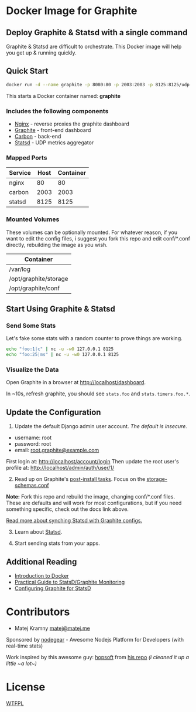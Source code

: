 # Docker Image for Graphite

## Deploy Graphite & Statsd with a single command

Graphite & Statsd are difficult to orchestrate.
This Docker image will help you get up & running quickly.

## Quick Start

```sh
docker run -d --name graphite -p 8080:80 -p 2003:2003 -p 8125:8125/udp castawaylabs/graphite-statsd-docker
```

This starts a Docker container named: **graphite**

### Includes the following components

* [Nginx](http://nginx.org/) - reverse proxies the graphite dashboard
* [Graphite](http://graphite.readthedocs.org/en/latest/) - front-end dashboard
* [Carbon](http://graphite.readthedocs.org/en/latest/carbon-daemons.html) - back-end
* [Statsd](https://github.com/etsy/statsd/wiki) - UDP metrics aggregator

### Mapped Ports

| Service | Host | Container |
| ------- | ---- | --------- |
| nginx   |   80 |        80 |
| carbon  | 2003 |      2003 |
| statsd  | 8125 |      8125 |

### Mounted Volumes

These volumes can be optionally mounted. For whatever reason, if you want to edit the config files, i suggest you fork this repo and edit conf/*.conf directly, rebuilding the image as you wish.

| Container             |
| --------------------- |
| /var/log              |
| /opt/graphite/storage |
| /opt/graphite/conf    |

## Start Using Graphite & Statsd

### Send Some Stats

Let's fake some stats with a random counter to prove things are working.

```sh
echo "foo:1|c" | nc -u -w0 127.0.0.1 8125
echo "foo:25|ms" | nc -u -w0 127.0.0.1 8125
```

### Visualize the Data

Open Graphite in a browser at [http://localhost/dashboard](http://localhost/dashboard).

In ~10s, refresh graphite, you should see `stats.foo` and `stats.timers.foo.*`.

## Update the Configuration

1. Update the default Django admin user account. _The default is insecure._

  * username: root
  * password: root
  * email: root.graphite@example.com

  First login at: [http://localhost/account/login](http://localhost/account/login)
  Then update the root user's profile at: [http://localhost/admin/auth/user/1/](http://localhost/admin/auth/user/1/)

2. Read up on Graphite's [post-install tasks](https://graphite.readthedocs.org/en/latest/install.html#post-install-tasks).
  Focus on the [storage-schemas.conf](https://graphite.readthedocs.org/en/latest/config-carbon.html#storage-schemas-conf)

  **Note:** Fork this repo and rebuild the image, changing conf/*.conf files. These are defaults and will work for most configurations, but if you need something specific, check out the docs link above.

  [Read more about synching Statsd with Graphite configs.](https://github.com/etsy/statsd/blob/master/docs/graphite.md)

3. Learn about [Statsd](https://github.com/etsy/statsd/).

4. Start sending stats from your apps.


## Additional Reading

* [Introduction to Docker](http://docs.docker.io/#introduction)
* [Practical Guide to StatsD/Graphite Monitoring](http://matt.aimonetti.net/posts/2013/06/26/practical-guide-to-graphite-monitoring/)
* [Configuring Graphite for StatsD](https://github.com/etsy/statsd/blob/master/docs/graphite.md)

# Contributors

- Matej Kramny <matej@matej.me>

Sponsored by [nodegear](https://nodegear.com) - Awesome Nodejs Platform for Developers (with real-time stats)

Work inspired by this awesome guy: [hopsoft](https://github.com/hopsoft) from [his repo](https://github.com/hopsoft/docker-graphite-statsd) _(i cleaned it up a little ~a lot~)_

# License

[WTFPL](http://www.wtfpl.net/)